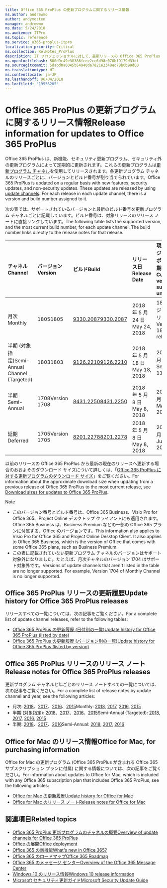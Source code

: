 ```yaml
---
title: Office 365 ProPlus の更新プログラムに関するリリース情報
ms.author: andrewmo
author: andymosten
manager: andrewmo
ms.date: 5/24/2018
ms.audience: ITPro
ms.topic: reference
ms.service: o365-proplus-itpro
localization_priority: Critical
ms.collection: RelNotes_ProPlus
description: IT プロフェッショナルに対して、最新リリースの Office 365 ProPlus の一覧をそれぞれの更新プログラム チャネルごとに、リリース ノートへのリンクと更新履歴を含めて提供します
ms.openlocfilehash: 500d9c49e38386fcee2cc6d98c078bf9179d33df
ms.sourcegitcommit: 5dabd0a6045b54940da7821e2349ec78b6b99d00
ms.translationtype: HT
ms.contentlocale: ja-JP
ms.lasthandoff: 06/04/2018
ms.locfileid: "19556205"
---
```

# <a name="release-information-for-updates-to-office-365-proplus"></a><span data-ttu-id="1e98e-103">Office 365 ProPlus の更新プログラムに関するリリース情報</span><span class="sxs-lookup"><span data-stu-id="1e98e-103">Release information for updates to Office 365 ProPlus</span></span>

<span data-ttu-id="1e98e-p101">Office 365 ProPlus は、新機能、セキュリティ更新プログラム、セキュリティ外の更新プログラムによって定期的に更新されます。これらの更新プログラムは[更新プログラム チャネル](https://docs.microsoft.com/deployoffice/overview-of-update-channels-for-office-365-proplus)を使用してリリースされます。各更新プログラム チャネルのリリースごとに、バージョンとビルド番号が割り当てられています。</span><span class="sxs-lookup"><span data-stu-id="1e98e-p101">Office 365 ProPlus is updated on a regular basis with new features, security updates, and non-security updates. These updates are released by using [update channels](https://docs.microsoft.com/deployoffice/overview-of-update-channels-for-office-365-proplus). For each release in each update channel, there is a version and build number assigned to it.</span></span> 

<span data-ttu-id="1e98e-p102">次の表では、サポートされているバージョンと最新のビルド番号を更新プログラム チャネルごとに記載しています。ビルド番号は、対象リリースのリリース ノートに直接リンクしています。</span><span class="sxs-lookup"><span data-stu-id="1e98e-p102">The following table lists the supported version, and the most current build number, for each update channel. The build number links directly to the release notes for that release.</span></span> 

  
|<span data-ttu-id="1e98e-109">**チャネル**</span><span class="sxs-lookup"><span data-stu-id="1e98e-109">**Channel**</span></span>|<span data-ttu-id="1e98e-110">**バージョン**</span><span class="sxs-lookup"><span data-stu-id="1e98e-110">**Version**</span></span>|<span data-ttu-id="1e98e-111">**ビルド**</span><span class="sxs-lookup"><span data-stu-id="1e98e-111">**Build**</span></span>|<span data-ttu-id="1e98e-112">**リリース日**</span><span class="sxs-lookup"><span data-stu-id="1e98e-112">**Release Date**</span></span>|<span data-ttu-id="1e98e-113">**現在のバージョンのサポート対象期限**</span><span class="sxs-lookup"><span data-stu-id="1e98e-113">**Current version supported until**</span></span>|
|:-----|:-----|:-----|:-----|:-----|
|<span data-ttu-id="1e98e-114">月次</span><span class="sxs-lookup"><span data-stu-id="1e98e-114">Monthly</span></span>  <br/> |<span data-ttu-id="1e98e-115">1805</span><span class="sxs-lookup"><span data-stu-id="1e98e-115">1805</span></span>  <br/> |[<span data-ttu-id="1e98e-116">9330.2087</span><span class="sxs-lookup"><span data-stu-id="1e98e-116">9330.2087</span></span>](monthly-channel-2018.md#version-1805-may-24)  <br/> | <span data-ttu-id="1e98e-117">2018 年 5 月 24 日</span><span class="sxs-lookup"><span data-stu-id="1e98e-117">May 24, 2018</span></span>  <br/> |<span data-ttu-id="1e98e-118">1806 バージョンのリリース</span><span class="sxs-lookup"><span data-stu-id="1e98e-118">Version 1806 is released</span></span> <br/>|
|<span data-ttu-id="1e98e-119">半期 (対象指定)</span><span class="sxs-lookup"><span data-stu-id="1e98e-119">Semi-Annual Channel (Targeted)</span></span>  <br/> |<span data-ttu-id="1e98e-120">1803</span><span class="sxs-lookup"><span data-stu-id="1e98e-120">1803</span></span>  <br/> |[<span data-ttu-id="1e98e-121">9126.2210</span><span class="sxs-lookup"><span data-stu-id="1e98e-121">9126.2210</span></span>](semi-annual-channel-targeted-2018.md#version-1803-may-18)  <br/> | <span data-ttu-id="1e98e-122">2018 年 5 月 18 日</span><span class="sxs-lookup"><span data-stu-id="1e98e-122">May 18, 2018</span></span>  <br/> |<span data-ttu-id="1e98e-123">2018 年 9 月 11 日</span><span class="sxs-lookup"><span data-stu-id="1e98e-123">September 11, 2018</span></span> <br/>|
|<span data-ttu-id="1e98e-124">半期</span><span class="sxs-lookup"><span data-stu-id="1e98e-124">Semi-Annual</span></span> <br/> |<span data-ttu-id="1e98e-125">1708</span><span class="sxs-lookup"><span data-stu-id="1e98e-125">Version 1708</span></span>  <br/> | [<span data-ttu-id="1e98e-126">8431.2250</span><span class="sxs-lookup"><span data-stu-id="1e98e-126">8431.2250</span></span>](semi-annual-channel-2018.md#version-1708-may-8) <br/> |<span data-ttu-id="1e98e-127">2018 年 5 月 8 日</span><span class="sxs-lookup"><span data-stu-id="1e98e-127">May 8, 2018</span></span>  <br/> |<span data-ttu-id="1e98e-128">2019 年 3 月 12 日</span><span class="sxs-lookup"><span data-stu-id="1e98e-128">March 12, 2019</span></span> <br/>|
|<span data-ttu-id="1e98e-129">延期</span><span class="sxs-lookup"><span data-stu-id="1e98e-129">Deferred</span></span> <br/> |<span data-ttu-id="1e98e-130">1705</span><span class="sxs-lookup"><span data-stu-id="1e98e-130">Version 1705</span></span>  <br/> |[<span data-ttu-id="1e98e-131">8201.2278</span><span class="sxs-lookup"><span data-stu-id="1e98e-131">8201.2278</span></span>](semi-annual-channel-2018.md#version-1705-may-8)  <br/> | <span data-ttu-id="1e98e-132">2018 年 5 月 8 日</span><span class="sxs-lookup"><span data-stu-id="1e98e-132">May 8, 2018</span></span>  <br/> |<span data-ttu-id="1e98e-133">2018 年 7 月 10 日</span><span class="sxs-lookup"><span data-stu-id="1e98e-133">July 10, 2018</span></span> <br/>|

<span data-ttu-id="1e98e-134">以前のリリースの Office 365 ProPlus から最新の現在のリリースへ更新する場合のおおよそのダウンロード サイズについて詳しくは、「[Office 365 ProPlus に対する更新プログラムのダウンロード サイズ](download-sizes-office365-proplus-updates.md)」をご覧ください。</span><span class="sxs-lookup"><span data-stu-id="1e98e-134">For information about the approximate download size when updating from a previous release of Office 365 ProPlus to the most current release, see [Download sizes for updates to Office 365 ProPlus](download-sizes-office365-proplus-updates.md).</span></span>

> [!NOTE]
> - <span data-ttu-id="1e98e-p103">このバージョン番号とビルド番号は、Office 365 Business、Visio Pro for Office 365、Project Online デスクトップ クライアントにも適用されます。Office 365 Business は、Business Premium などの一部の Office 365 プランに付属する、Office のバージョンです。</span><span class="sxs-lookup"><span data-stu-id="1e98e-p103">This information also applies to Visio Pro for Office 365 and Project Online Desktop Client. It also applies to Office 365 Business, which is the version of Office that comes with some Office 365 plans, such as Business Premium.</span></span>
> - <span data-ttu-id="1e98e-p104">この表に記載されていない更新プログラム チャネルのバージョンはサポート対象外になりました。たとえば、月次チャネルのバージョン 1704 はサポート対象外です。</span><span class="sxs-lookup"><span data-stu-id="1e98e-p104">Versions of update channels that aren't listed in the table are no longer supported. For example, Version 1704 of Monthly Channel is no longer supported.</span></span> 


## <a name="update-history-for-office-365-proplus-releases"></a><span data-ttu-id="1e98e-139">Office 365 ProPlus リリースの更新履歴</span><span class="sxs-lookup"><span data-stu-id="1e98e-139">Update history for Office 365 ProPlus releases</span></span>

<span data-ttu-id="1e98e-140">リリースすべての一覧については、次の記事をご覧ください。</span><span class="sxs-lookup"><span data-stu-id="1e98e-140">For a complete list of update channel releases, refer to the following tables:</span></span>
 - [<span data-ttu-id="1e98e-141">Office 365 ProPlus の更新履歴 (日付別の一覧)</span><span class="sxs-lookup"><span data-stu-id="1e98e-141">Update history for Office 365 ProPlus (listed by date)</span></span>](update-history-office365-proplus-by-date.md)
 - [<span data-ttu-id="1e98e-142">Office 365 ProPlus の更新履歴 (バージョン別の一覧)</span><span class="sxs-lookup"><span data-stu-id="1e98e-142">Update history for Office 365 ProPlus (listed by version)</span></span>](update-history-office365-proplus-by-version.md)

## <a name="release-notes-for-office-365-proplus-releases"></a><span data-ttu-id="1e98e-143">Office 365 ProPlus リリースのリリース ノート</span><span class="sxs-lookup"><span data-stu-id="1e98e-143">Release notes for Office 365 ProPlus releases</span></span>

<span data-ttu-id="1e98e-144">更新プログラム チャネルと年ごとのリリース ノートすべての一覧については、次の記事をご覧ください。</span><span class="sxs-lookup"><span data-stu-id="1e98e-144">For a complete list of release notes by update channel and year, see the following articles:</span></span>
 - <span data-ttu-id="1e98e-145">月次: [2018](monthly-channel-2018.md)、[2017](monthly-channel-2017.md)、[2016](monthly-channel-2016.md)、[2015](monthly-channel-2015.md)</span><span class="sxs-lookup"><span data-stu-id="1e98e-145">Monthly: [2018](monthly-channel-2018.md), [2017](monthly-channel-2017.md), [2016](monthly-channel-2016.md), [2015](monthly-channel-2015.md)</span></span>
 - <span data-ttu-id="1e98e-146">半期 (対象指定): [2018](semi-annual-channel-targeted-2018.md)、[2017](semi-annual-channel-targeted-2017.md)、[2016](semi-annual-channel-targeted-2016.md)、[2015](semi-annual-channel-targeted-2015.md)</span><span class="sxs-lookup"><span data-stu-id="1e98e-146">Semi-Annual (Targeted): [2018](semi-annual-channel-targeted-2018.md), [2017](semi-annual-channel-targeted-2017.md), [2016](semi-annual-channel-targeted-2016.md), [2015](semi-annual-channel-targeted-2015.md)</span></span>
 - <span data-ttu-id="1e98e-147">半期: [2018](semi-annual-channel-2018.md)、[2017](semi-annual-channel-2017.md)、[2016](semi-annual-channel-2016.md)</span><span class="sxs-lookup"><span data-stu-id="1e98e-147">Semi-Annual: [2018](semi-annual-channel-2018.md), [2017](semi-annual-channel-2017.md), [2016](semi-annual-channel-2016.md)</span></span>

## <a name="office-for-mac-release-information"></a><span data-ttu-id="1e98e-148">Office for Mac のリリース情報</span><span class="sxs-lookup"><span data-stu-id="1e98e-148">Office for Mac, for purchasing information</span></span>

<span data-ttu-id="1e98e-149">Office for Mac の更新プログラム (Office 365 ProPlus が含まれる Office 365 サブスクリプション プランに付属) に関する情報については、次の記事をご覧ください。</span><span class="sxs-lookup"><span data-stu-id="1e98e-149">For information about updates to Office for Mac, which is included with any Office 365 subscription plan that includes Office 365 ProPlus, see the following articles:</span></span>
 - [<span data-ttu-id="1e98e-150">Office for Mac の更新履歴</span><span class="sxs-lookup"><span data-stu-id="1e98e-150">Update history for Office for Mac</span></span>](update-history-office-for-mac.md)
 - [<span data-ttu-id="1e98e-151">Office for Mac のリリース ノート</span><span class="sxs-lookup"><span data-stu-id="1e98e-151">Release notes for Office for Mac</span></span>](release-notes-office-for-mac.md)


## <a name="related-topics"></a><span data-ttu-id="1e98e-152">関連項目</span><span class="sxs-lookup"><span data-stu-id="1e98e-152">Related topics</span></span>

- [<span data-ttu-id="1e98e-153">Office 365 ProPlus 更新プログラムのチャネルの概要</span><span class="sxs-lookup"><span data-stu-id="1e98e-153">Overview of update channels for Office 365 ProPlus</span></span>](https://docs.microsoft.com/deployoffice/overview-of-update-channels-for-office-365-proplus)
- [<span data-ttu-id="1e98e-154">Office の展開</span><span class="sxs-lookup"><span data-stu-id="1e98e-154">Office deployment</span></span>](https://docs.microsoft.com/deployoffice/)
- [<span data-ttu-id="1e98e-155">Office 365 の新機能</span><span class="sxs-lookup"><span data-stu-id="1e98e-155">What's new in Office 365?</span></span>](https://support.office.com/article/95c8d81d-08ba-42c1-914f-bca4603e1426)
- [<span data-ttu-id="1e98e-156">Office 365 のロードマップ</span><span class="sxs-lookup"><span data-stu-id="1e98e-156">Office 365 Roadmap</span></span>](https://products.office.com/business/office-365-roadmap)
- [<span data-ttu-id="1e98e-157">Office 365 のメッセージ センター</span><span class="sxs-lookup"><span data-stu-id="1e98e-157">Overview of the Office 365 Message Center</span></span>](https://support.office.com/article/38fb3333-bfcc-4340-a37b-deda509c2093)
- [<span data-ttu-id="1e98e-158">Windows 10 のリリース情報</span><span class="sxs-lookup"><span data-stu-id="1e98e-158">Windows 10 release information</span></span>](https://www.microsoft.com/itpro/windows-10/release-information)
- [<span data-ttu-id="1e98e-159">Microsoft セキュリティ更新ガイド</span><span class="sxs-lookup"><span data-stu-id="1e98e-159">Microsoft Security Update Guide</span></span>](https://portal.msrc.microsoft.com/)
